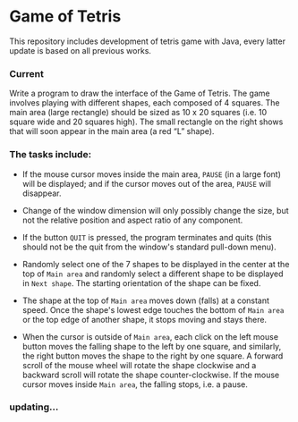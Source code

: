 Game of Tetris
==============

This repository includes development of tetris game with Java, every latter update is based on all previous works.

### Current

Write a program to draw the interface of the Game of Tetris. The game involves playing with different shapes, each composed of 4 squares. The main area (large rectangle) should be sized as 10 x 20 squares (i.e. 10 square wide and 20 squares high). The small rectangle on the right shows that will soon appear in the main area (a red “L” shape).
 
### The tasks include:

-   If the mouse cursor moves inside the main area, `PAUSE` (in a large font) will be displayed; and if the cursor moves out of the area, `PAUSE` will disappear.
-   Change of the window dimension will only possibly change the size, but not the relative position and aspect ratio of any component.
-   If the button `QUIT` is pressed, the program terminates and quits (this should not be the quit from the window's standard pull-down menu).
-   Randomly select one of the 7 shapes to be displayed in the center at the top of `Main area` and randomly select a different shape to be displayed in `Next shape`. The starting orientation of the shape can be fixed.

-	 The shape at the top of `Main area` moves down (falls) at a constant speed. Once the shape's lowest edge touches the bottom of `Main area` or the top edge of another shape, it stops moving and stays there.

-	 When the cursor is outside of `Main area`, each click on the left mouse button moves the falling shape to the left by one square, and similarly, the right button moves the shape to the right by one square. A forward scroll of the mouse wheel will rotate the shape clockwise and a backward scroll will rotate the shape counter-clockwise. If the mouse cursor moves inside `Main area`, the falling stops, i.e. a pause.
 
### updating...
